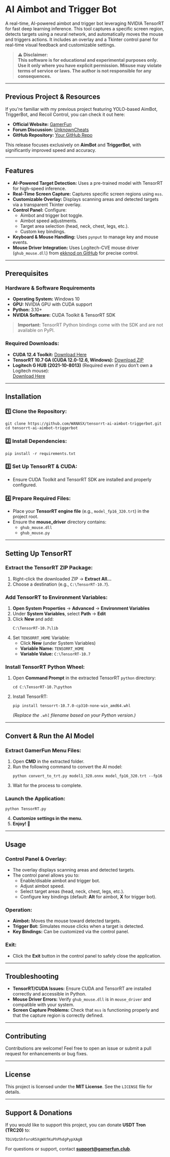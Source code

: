 # AI Aimbot and Trigger Bot

A real-time, AI-powered aimbot and trigger bot leveraging NVIDIA TensorRT for fast deep learning inference. This tool captures a specific screen region, detects targets using a neural network, and automatically moves the mouse and triggers actions. It includes an overlay and a Tkinter control panel for real-time visual feedback and customizable settings.

> **⚠️ Disclaimer:**  
> **This software is for educational and experimental purposes only. Use it only where you have explicit permission. Misuse may violate terms of service or laws. The author is not responsible for any consequences.**

---

## Previous Project & Resources

If you're familiar with my previous project featuring YOLO-based AimBot, TriggerBot, and Recoil Control, you can check it out here:

- **Official Website:** [GamerFun](https://www.gamerfun.club/ai-aimbot-triggerbot-shooter-games)
- **Forum Discussion:** [UnknownCheats](https://www.unknowncheats.me/forum/rainbow-six-siege/671029-gamerfun-ai-menu-mouse-aimbot-triggerbot-recoil-control-using-lgub-drivers.html)
- **GitHub Repository:** [Your GitHub Repo](https://github.com/YourUsername/your-repo-name)

This release focuses exclusively on **AimBot** and **TriggerBot**, with significantly improved speed and accuracy.

---

## Features

- **AI-Powered Target Detection:** Uses a pre-trained model with TensorRT for high-speed inference.
- **Real-Time Screen Capture:** Captures specific screen regions using `mss`.
- **Customizable Overlay:** Displays scanning areas and detected targets via a transparent Tkinter overlay.
- **Control Panel:** Configure:
  - Aimbot and trigger bot toggle.
  - Aimbot speed adjustments.
  - Target area selection (head, neck, chest, legs, etc.).
  - Custom key bindings.
- **Keyboard & Mouse Handling:** Uses `pynput` to manage key and mouse events.
- **Mouse Driver Integration:** Uses Logitech-CVE mouse driver (`ghub_mouse.dll`) from [ekknod on GitHub](https://github.com/ekknod/logitech-cve) for precise control.

---

## Prerequisites

### Hardware & Software Requirements

- **Operating System:** Windows 10  
- **GPU:** NVIDIA GPU with CUDA support  
- **Python:** 3.10+  
- **NVIDIA Software:** CUDA Toolkit & TensorRT SDK  

> **Important:** TensorRT Python bindings come with the SDK and are not available on PyPI.

### Required Downloads:

- **CUDA 12.4 Toolkit:** [Download Here](https://developer.nvidia.com/cuda-12-4-0-download-archive)
- **TensorRT 10.7 GA (CUDA 12.0-12.6, Windows):** [Download ZIP](https://developer.nvidia.com/downloads/compute/machine-learning/tensorrt/10.7.0/zip/TensorRT-10.7.0.23.Windows.win10.cuda-12.6.zip)
- **Logitech G HUB (2021-10-8013)** (Required even if you don’t own a Logitech mouse):  
  [Download Here](https://www.unknowncheats.me/forum/downloads.php?do=file&id=39879)

---

## Installation

### 1️⃣ Clone the Repository:
```
git clone https://github.com/WANASX/tensorrt-ai-aimbot-triggerbot.git
cd tensorrt-ai-aimbot-triggerbot
```

### 2️⃣ Install Dependencies:
```
pip install -r requirements.txt
```

### 3️⃣ Set Up TensorRT & CUDA:
- Ensure CUDA Toolkit and TensorRT SDK are installed and properly configured.

### 4️⃣ Prepare Required Files:
- Place your **TensorRT engine file** (e.g., `model_fp16_320.trt`) in the project root.
- Ensure the **mouse_driver** directory contains:
  - `ghub_mouse.dll`
  - `ghub_mouse.py`

---

## Setting Up TensorRT

### Extract the TensorRT ZIP Package:
1. Right-click the downloaded ZIP → **Extract All...**
2. Choose a destination (e.g., `C:\TensorRT-10.7`).

### Add TensorRT to Environment Variables:
1. **Open System Properties** → **Advanced** → **Environment Variables**
2. Under **System Variables**, select **Path** → **Edit**
3. Click **New** and add:
   ```
   C:\TensorRT-10.7\lib
   ```
4. Set `TENSORRT_HOME` Variable:
   - Click **New** (under System Variables)
   - **Variable Name:** `TENSORRT_HOME`
   - **Variable Value:** `C:\TensorRT-10.7`

### Install TensorRT Python Wheel:
1. Open **Command Prompt** in the extracted TensorRT `python` directory:
   ```
   cd C:\TensorRT-10.7\python
   ```
2. Install TensorRT:
   ```
   pip install tensorrt-10.7.0-cp310-none-win_amd64.whl
   ```
   *(Replace the `.whl` filename based on your Python version.)*

---

## Convert & Run the AI Model

### Extract GamerFun Menu Files:
1. Open **CMD** in the extracted folder.
2. Run the following command to convert the AI model:
   ```
   python convert_to_trt.py model1_320.onnx model_fp16_320.trt --fp16
   ```
3. Wait for the process to complete.

### Launch the Application:
```
python TensorRT.py
```
4. **Customize settings in the menu.**
5. **Enjoy! 🎯**

---

## Usage

### Control Panel & Overlay:
- The overlay displays scanning areas and detected targets.
- The control panel allows you to:
  - Enable/disable aimbot and trigger bot.
  - Adjust aimbot speed.
  - Select target areas (head, neck, chest, legs, etc.).
  - Configure key bindings (default: **Alt** for aimbot, **X** for trigger bot).

### Operation:
- **Aimbot:** Moves the mouse toward detected targets.
- **Trigger Bot:** Simulates mouse clicks when a target is detected.
- **Key Bindings:** Can be customized via the control panel.

### Exit:
- Click the **Exit** button in the control panel to safely close the application.

---

## Troubleshooting

- **TensorRT/CUDA Issues:** Ensure CUDA and TensorRT are installed correctly and accessible in Python.  
- **Mouse Driver Errors:** Verify `ghub_mouse.dll` is in `mouse_driver` and compatible with your system.  
- **Screen Capture Problems:** Check that `mss` is functioning properly and that the capture region is correctly defined.  

---

## Contributing

Contributions are welcome! Feel free to open an issue or submit a pull request for enhancements or bug fixes.

---

## License

This project is licensed under the **MIT License**. See the `LICENSE` file for details.

---

## Support & Donations

If you would like to support this project, you can donate **USDT Tron (TRC20)** to:
```
TDiVQzShforoR5XgWXfKuPhPhdgPypXAgB
```

For questions or support, contact **support@gamerfun.club**.
